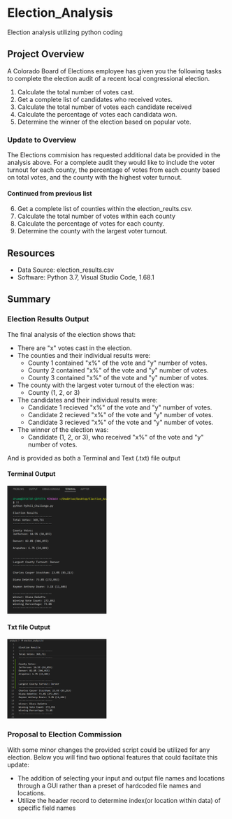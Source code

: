 # Election_Analysis
Election analysis utilizing python coding

## Project Overview
A Colorado Board of Elections employee has given you the following tasks to complete the election audit of a recent local congressional election.

1. Calculate the total number of votes cast.
2. Get a complete list of candidates who received votes.
3. Calculate the total number of votes each candidate received
4. Calculate the percentage of votes each candidata won.
5. Determine the winner of the election based on popular vote.

### Update to Overview
The Elections commision has requested additional data be provided in the analysis above. For a complete audit they would like to include the voter turnout for each county, the percentage of votes from each county based on total votes, and the county with the highest voter turnout. 

#### Continued from previous list
6. Get a complete list of counties within the election_reults.csv.
7. Calculate the total number of votes within each county
8. Calculate the percentage of votes for each county.
9. Determine the county with the largest voter turnout.

## Resources
- Data Source: election_results.csv
- Software: Python 3.7, Visual Studio Code, 1.68.1

## Summary
### Election Results Output
The final analysis of the election shows that:
- There are "x" votes cast in the election.
- The counties and their individual results were:
  - County 1 contained "x%" of the vote and "y" number of votes.
  - County 2 contained "x%" of the vote and "y" number of votes.
  - County 3 contained "x%" of the vote and "y" number of votes.
- The county with the largest voter turnout of the election was:
  - County (1, 2, or 3)
- The candidates and their individual results were:
  - Candidate 1 recieved "x%" of the vote and "y" number of votes.
  - Candidate 2 recieved "x%" of the vote and "y" number of votes.
  - Candidate 3 recieved "x%" of the vote and "y" number of votes.
- The winner of the election was:
  - Candidate (1, 2, or 3), who received "x%" of the vote and "y" number of votes.

And is provided as both a Terminal and Text (.txt) file output
#### Terminal Output
<img src="https://github.com/drumm-mv/Election_Analysis/blob/bc0854c34a1d3b4088ed8969ed0da6f7a0c5cf45/Resources/Election_results_terminal_output.png" width=45% height=45%>

#### Txt file Output
<img src="https://github.com/drumm-mv/Election_Analysis/blob/62ef4612bb23cd1112f3ba9e568b2b8964d1e227/Resources/Election_results_output.png" width=45% height=45%>

### Proposal to Election Commission
With some minor changes the provided script could be utilized for any election. Below you will find two optional features that could faciltate this update:
- The addition of selecting your input and output file names and locations through a GUI rather than a preset of hardcoded file names and locations.
- Utilize the header record to determine index(or location within data) of specific field names

